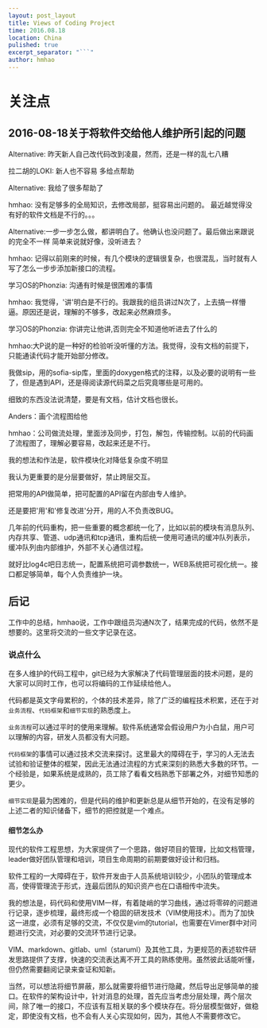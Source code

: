 ```yaml
---
layout: post_layout
title: Views of Coding Project
time: 2016.08.18
location: China
pulished: true
excerpt_separator: "```"
author: hmhao
---
```


# 关注点
## 2016-08-18关于将软件交给他人维护所引起的问题
Alternative: 昨天新人自己改代码改到凌晨，然而，还是一样的乱七八糟

拉二胡的LOKI: 新人也不容易 多给点帮助

Alternative: 我给了很多帮助了

hmhao: 没有足够多的全局知识，去修改局部，挺容易出问题的。
最近越觉得没有好的软件文档是不行的。。。

Alternative:一步一步怎么做，都讲明白了。他确认也没问题了。最后做出来跟说的完全不一样
简单来说就好像，没听进去？

hmhao: 记得以前刚来的时候，有几个模块的逻辑很复杂，也很混乱，当时就有人写了怎么一步步添加新接口的流程。

学习OS的Phonzia: 沟通有时候是很困难的事情

hmhao: 我觉得，'讲'明白是不行的。我跟我的组员讲过N次了，上去搞一样懵逼。原因还是说，理解的不够多，改起来必然麻烦多。

学习OS的Phonzia: 你讲完让他讲,否则完全不知道他听进去了什么的

hmhao:大P说的是一种好的检验听没听懂的方法。我觉得，没有文档的前提下，只能通读代码才能开始部分修改。

我做sip，用的sofia-sip库，里面的doxygen格式的注释，以及必要的说明有一些了，但是遇到API，还是得阅读源代码菜之后究竟哪些是可用的。

细致的东西没法说清楚，要是有文档，估计文档也很长。

Anders：画个流程图给他

hmhao：公司做流处理，里面涉及同步，打包，解包，传输控制。以前的代码画了流程图了，理解必要容易，改起来还是不行。

我的想法和作法是，软件模块化对降低复杂度不明显

我认为更重要的是分层要做好，禁止跨层交互。

把常用的API做简单，把可配置的API留在内部由专人维护。

还是要把'用'和'修复改进'分开，用的人不负责改BUG。

几年前的代码重构，把一些重要的概念都统一化了，比如以前的模块有消息队列、内存共享、管道、udp通讯和tcp通讯，重构后统一使用可通讯的缓冲队列表示，缓冲队列由内部维护，外部不关心通信过程。

就好比log4c吧日志统一，配置系统把可调参数统一，WEB系统把可视化统一。接口都足够简单，每个人负责维护一块。

## 后记

工作中的总结，hmhao说，工作中跟组员沟通N次了，结果完成的代码，依然不是想要的。这里将交流的一些文字记录在这。

### 说点什么

在多人维护的代码工程中，git已经为大家解决了代码管理层面的技术问题，是的大家可以同时工作，也可以将编码的工作延续给他人。

代码都是英文字母累积的，个体的技术差异，除了广泛的编程技术积累，还在于对`业务流程`、`代码框架`和`细节实现`的熟悉度上。

`业务流程`可以通过平时的使用来理解。软件系统通常会假设用户为小白鼠，用户可以理解的内容，研发人员都没有大问题。

`代码框架`的事情可以通过技术交流来探讨。这里最大的障碍在于，学习的人无法去试验和验证整体的框架，因此无法通过流程的方式来深刻的熟悉大多数的环节。一个经验是，如果系统是成熟的，员工除了看看文档熟悉下部署之外，对细节知悉的更少。

`细节实现`是最为困难的，但是代码的维护和更新总是从细节开始的，在没有足够的上述二者的知识储备下，细节的把控就是一个难点。

#### 细节怎么办

现代的软件工程思想，为大家提供了一个思路，做好项目的管理，比如文档管理，leader做好团队管理和培训，项目生命周期的前期要做好设计和归档。

软件工程的一大障碍在于，软件开发由于人员系统培训较少，小团队的管理成本高，使得管理流于形式，连最后团队的知识资产也在口语相传中流失。

我的想法是，码代码和使用VIM一样，有着陡峭的学习曲线，通过将零碎的问题进行记录，逐步梳理，最终形成一个稳固的研发技术（VIM使用技术）。而为了加快这一进度，必须有足够的交流，不仅仅是vim的tutorial，也需要在Vimer群中对问题进行交流，对必要的交流环节进行记录。

VIM、markdown、gitlab、uml（staruml）及其他工具，为更规范的表述软件研发思路提供了支撑，快速的交流表达离不开工具的熟练使用。虽然彼此话能听懂，但仍然需要翻阅记录来查证和知新。

当然，可以想法将细节屏蔽，那么就需要将细节进行隐藏，然后导出足够简单的接口。在软件的架构设计中，针对消息的处理，首先应当考虑分层处理，两个层次间，除了唯一的接口，不应该有互相关联的多个模块存在。将分层模型做好，做稳定，即使没有文档，也不会有人关心实现如何，因为，其他人不需要修改它。

